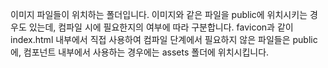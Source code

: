 이미지 파일들이 위치하는 폴더입니다. 이미지와 같은 파일을 public에 위치시키는 경우도 있는데, 컴파일 시에 필요한지의 여부에 따라 구분합니다. favicon과 같이 index.html 내부에서 직접 사용하여 컴파일 단계에서 필요하지 않은 파일들은 public에, 컴포넌트 내부에서 사용하는 경우에는 assets 폴더에 위치시킵니다. 